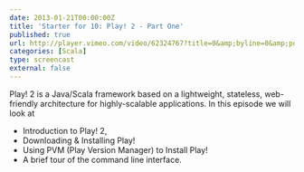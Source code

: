 ```yaml
---
date: 2013-01-21T00:00:00Z
title: 'Starter for 10: Play! 2 - Part One'
published: true
url: http://player.vimeo.com/video/62324767?title=0&amp;byline=0&amp;portrait=0
categories: [Scala]
type: screencast
external: false
---
```

Play! 2 is a Java/Scala framework based on a lightweight, stateless, web-friendly architecture for highly-scalable applications. In this episode we will look at

- Introduction to Play! 2,
- Downloading & Installing Play!
- Using PVM (Play Version Manager) to Install Play!
- A brief tour of the command line interface.